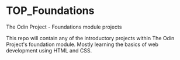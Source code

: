 # TOP_Foundations
The Odin Project - Foundations module projects

This repo will contain any of the introductory projects within The Odin Project's foundation module. Mostly learning the basics of web development using HTML and CSS.